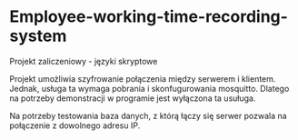 # Employee-working-time-recording-system
Projekt zaliczeniowy - języki skryptowe

Projekt umożliwia szyfrowanie połączenia między serwerem i klientem. Jednak, usługa ta wymaga pobrania i skonfugurowania mosquitto. Dlatego na potrzeby demonstracji w programie jest wyłączona ta usuługa.

Na potrzeby testowania baza danych, z którą łączy się serwer pozwala na połączenie z dowolnego adresu IP.
